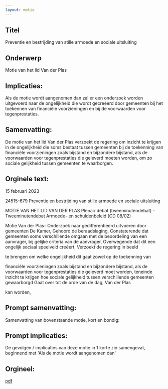 ```yaml
---
layout: motie
---
```

## Titel
Preventie en bestrijding van stille armoede en sociale uitsluiting
## Onderwerp
Motie van het lid Van der Plas
## Implicaties:

Als de motie wordt aangenomen dan zal er een onderzoek worden uitgevoerd naar de ongelijkheid die wordt gecreëerd door gemeenten bij het toekennen van financiële voorzieningen en bij de voorwaarden voor tegenprestaties.
## Samenvatting:

De motie van het lid Van der Plas verzoekt de regering om inzicht te krijgen in de ongelijkheid die soms bestaat tussen gemeenten bij de toekenning van financiële voorzieningen zoals bijstand en bijzondere bijstand, als de voorwaarden voor tegenprestaties die geleverd moeten worden, om zo sociale gelijkheid tussen gemeenten te waarborgen.
## Orginele text:


15 februari 2023

24515-679
Preventie en bestrijding van stille armoede en sociale uitsluiting

MOTIE VAN HET LID VAN DER PLAS
Plenair debat (tweeminutendebat) - Tweeminutendebat Armoede- en schuldenbeleid (CD 08/02)

Motie Van der Plas- Onderzoek naar gedifferentieerd uitvoeren door gemeenten
De Kamer,
Gehoord de beraadslaging,
Constaterende dat gemeenten soms verschillende omgaan met de beoordeling van een aanvrager,
bij gelijke criteria van de aanvrager,
Overwegende dat dit een ongelijk sociaal speelveld creéert,
Verzoekt de regering in beeld

te brengen om welke ongelijkheid dit gaat zowel op de toekenning van

financiéle voorzieningen zoals bijstand en bijzondere bijstand, als de voorwaarden voor
tegenprestaties die geleverd moet worden, teneinde inzicht te krijgen hoe sociale gelijkheid tussen
verschillende gemeenten gewaarborgd
Gaat over tot de orde van de dag,
Van der Plas

kan worden,


## Prompt samenvatting:
Samenvatting van bovenstaande motie, kort en bondig:


## Prompt implicaties:
De gevolgen / implicaties van deze motie in 1 korte zin samengevat, beginnend met 'Als de motie wordt aangenomen dan' 

## Orgineel:
[pdf](https://gegevensmagazijn.tweedekamer.nl/OData/v4/2.0/Document(eb53e5a3-c020-49f4-a010-969d923eee9f)/resource)
